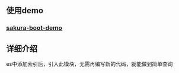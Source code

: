 ## 使用demo

### [sakura-boot-demo](https://github.com/yanjingfan/sakura-boot-demo)



## 详细介绍

es中添加索引后，引入此模块，无需再编写新的代码，就能做到简单查询
